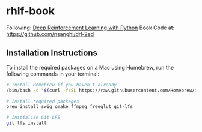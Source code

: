 # rhlf-book

Following: [Deep Reinforcement Learning with Python](https://www.amazon.com/Deep-Reinforcement-Learning-Python-Chatbots/dp/B0CVDQ1HVP#customerReviews)
Book Code at: <https://github.com/nsanghi/drl-2ed>

## Installation Instructions

To install the required packages on a Mac using Homebrew, run the following commands in your terminal:

```sh
# Install Homebrew if you haven't already
/bin/bash -c "$(curl -fsSL https://raw.githubusercontent.com/Homebrew/install/HEAD/install.sh)"

# Install required packages
brew install swig cmake ffmpeg freeglut git-lfs

# Initialize Git LFS
git lfs install